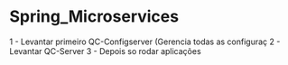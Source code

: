 # Spring_Microservices
1 - Levantar primeiro QC-Configserver (Gerencia todas as configuraç
2 - Levantar QC-Server
3 - Depois so rodar aplicações
